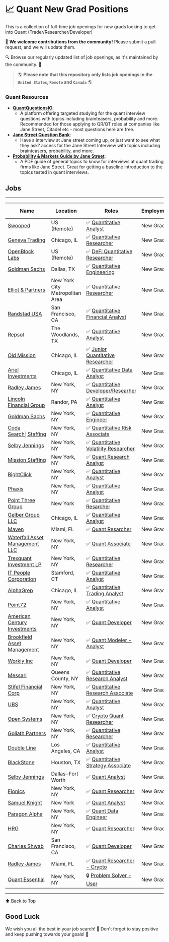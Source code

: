 # 📈 Quant New Grad Positions

This is a collection of full-time job openings for new grads looking to get into Quant (Trader/Researcher/Developer)

🙏 **We welcome contributions from the community!** Please submit a pull request, and we will update them.

🔍 Browse our regularly updated list of job openings, as it's maintained by the community. 🚀

> 🌎 **Please note that this repository only lists job openings in the `United States`, `Remote` and `Canada`** 🌎


### Quant Resources 
- **[QuantQuestionsIO](https://quantquestions.io)**:
  - A platform offering targeted studying for the quant interview questions with topics including brainteasers, probability and more. Recommended for those applying to QR/QT roles at companies like Jane Street, Citadel etc - most questions here are free. 
- **[Jane Street Question Bank](https://quantquestions.io/playlist/jane-street)**:
  - Have a interview at Jane street coming up, or just want to see what they ask? access for the Jane Street Interview with topics including brainteasers, probability, and more. 
- **[Probability & Markets Guide by Jane Street](https://www.janestreet.com/static/pdfs/trading-interview.pdf)**:
  - A PDF guide of general topics to know for interviews at quant trading firms like Jane Street. Great for getting a baseline introduction to the topics tested in quant interviews.


## Jobs
---
| Name              | Location     | Roles                | Employment   | Date Added <br> mm/dd/yyyy |
|------------------ | ------------ | -------------------- | ------------ | --------------------------- | 
| [Swooped](https://app.swooped.co/job-postings/56c45cc6-dcc5-4333-a59a-a4dfc21a75db) | US (Remote) | ✅ [Quantitative Analyst](https://app.swooped.co/job-postings/56c45cc6-dcc5-4333-a59a-a4dfc21a75db) | New Grad | 05/08/2024 |
| [Geneva Trading](https://www.genevatrading.com/careers-open-positions/?gh_jid=4347817007) | Chicago, IL | ✅ [Quantitative Researcher](https://www.genevatrading.com/careers-open-positions/?gh_jid=4347817007) | New Grad | 05/08/2024 |
| [OpenBlock Labs](https://wellfound.com/jobs/2680019-quantitative-researcher) | US (Remote) | ✅ [DeFi Quantitative Researcher](https://wellfound.com/jobs/2680019-quantitative-researcher) | New Grad | 05/08/2024 |
| [Goldman Sachs](https://hdpc.fa.us2.oraclecloud.com/hcmUI/CandidateExperience/en/sites/LateralHiring/job/117140?mode=job) | Dallas, TX | ✅ [Quantitative Engineering](https://hdpc.fa.us2.oraclecloud.com/hcmUI/CandidateExperience/en/sites/LateralHiring/job/117140?mode=job) | New Grad | 05/08/2024 |
| [Elliot & Partners](https://www.linkedin.com/jobs/search/?alertAction=viewjobs&currentJobId=3917571927) | New York City Metropolitan Area | ✅ [Quantitative Researcher](https://www.linkedin.com/jobs/search/?alertAction=viewjobs&currentJobId=3917571927) | New Grad | 05/08/2024 |
| [Randstad USA](https://www.randstadusa.com/jobs/4/1051493/quantitative-financial-analyst_san-francisco/) | San Francisco, CA | ✅ [Quantitative Financial Analyst](https://www.randstadusa.com/jobs/4/1051493/quantitative-financial-analyst_san-francisco/) | New Grad | 05/08/2024 |
| [Repsol](https://repsol.wd3.myworkdayjobs.com/Repsol/login?redirect=%2FRepsol%2Fjob%2FHouston%2FQuantitative-Analyst_72886%2Fapply%3Fsource%3DLinkedIn) | The Woodlands, TX | ✅ [Quantitative Analyst](https://repsol.wd3.myworkdayjobs.com/Repsol/login?redirect=%2FRepsol%2Fjob%2FHouston%2FQuantitative-Analyst_72886%2Fapply%3Fsource%3DLinkedIn) | New Grad | 05/08/2024 |
| [Old Mission](https://www.oldmissioncapital.com/careers/?gh_jid=5802927003) | Chicago, IL | ✅ [Junior Quantitative Researcher](https://www.oldmissioncapital.com/careers/?gh_jid=5802927003) | New Grad | 05/07/2024 |
| [Ariel Investments](https://boards.greenhouse.io/arielinvestments/jobs/5977666003) | Chicago, IL | ✅ [Quantitative Data Analyst](https://boards.greenhouse.io/arielinvestments/jobs/5977666003) | New Grad | 05/07/2024 |
| [Radley James](https://www.linkedin.com/jobs/search/?currentJobId=3919850767) | New York, NY | ✅ [Quantitative Developer/Researher](https://www.linkedin.com/jobs/search/?currentJobId=3919850767) | New Grad | 05/07/2024 |
| [Lincoln Financial Group](https://jobs.lincolnfinancial.com/job/Radnor-Quantitative-Analyst%2C-Fixed-Income-PA/1164945500) | Randor, PA | ✅ [Quantitative Analyst](https://jobs.lincolnfinancial.com/job/Radnor-Quantitative-Analyst%2C-Fixed-Income-PA/1164945500) | New Grad | 05/07/2024 |
| [Goldman Sachs](https://hdpc.fa.us2.oraclecloud.com/hcmUI/CandidateExperience/en/sites/LateralHiring/job/121756) | New York, NY | ✅ [Quantitative Engineer](https://hdpc.fa.us2.oraclecloud.com/hcmUI/CandidateExperience/en/sites/LateralHiring/job/121756) | New Grad | 05/07/2024 |
| [Coda Search│Staffing](https://www.linkedin.com/jobs/search/?currentJobId=3918455267) | New York, NY | ✅ [Quantitative Risk Associate](https://www.linkedin.com/jobs/search/?currentJobId=3918455267) | New Grad | 05/06/2024 |
| [Selby Jennings](https://www.linkedin.com/jobs/search/?currentJobId=3915784180) | New York, NY | ✅ [Quantitative Volatility Researcher](https://www.linkedin.com/jobs/search/?currentJobId=3915784180) | New Grad | 05/06/2024 |
| [Mission Staffing](https://www.missionstaffing.com/jobs/equity-quant-research-analyst/) | New York, NY | ✅ [Quant Research Analyst](https://www.missionstaffing.com/jobs/equity-quant-research-analyst/) | New Grad | 05/06/2024 |
| [RightClick](https://www.linkedin.com/jobs/search/?currentJobId=3914057119) | New York, NY | ✅ [Quantitative Analyst](https://www.linkedin.com/jobs/search/?currentJobId=3914057119) | New Grad | 05/04/2024 |
| [Phaxis](https://www2.jobdiva.com/portal/?a=3pjdnwhnx9emmbtbtquolxbs33ip2s01d6nqd9eb3gi1xzyi269zjsp3ytg0yme1&jobid=20790902#/jobs/20790902) | New York, NY | ✅ [Quantitative Analyst](https://www2.jobdiva.com/portal/?a=3pjdnwhnx9emmbtbtquolxbs33ip2s01d6nqd9eb3gi1xzyi269zjsp3ytg0yme1&jobid=20790902#/jobs/20790902) | New Grad | 05/04/2024 |
| [Point Three Group](https://www.pointthree.co/quantitative-researcher-equities/) | New York | ✅ [Quantitative Resarcher](https://www.pointthree.co/quantitative-researcher-equities/) | New Grad | 05/04/2024 |
| [Gelber Group LLC](https://boards.greenhouse.io/gelbergroup/jobs/4312487006?gh_src=c791d8366us) | Chicago, IL | ✅ [Quantitative Analyst](https://boards.greenhouse.io/gelbergroup/jobs/4312487006?gh_src=c791d8366us) | New Grad | 05/04/2024 |
| [Maven](https://www.linkedin.com/jobs/search/?currentJobId=3916542295) | Miami, FL | ✅ [Quant Resarcher](https://www.linkedin.com/jobs/search/?currentJobId=3916542295) | New Grad | 05/03/2024 |
| [Waterfall Asset Management LLC](https://globalus232.dayforcehcm.com/CandidatePortal/en-US/waterfall/Posting/View/84) | New York, NY | ✅ [Quant Associate](https://globalus232.dayforcehcm.com/CandidatePortal/en-US/waterfall/Posting/View/84) | New Grad | 05/03/2024 |
| [Trexquant Investment LP](https://www.adzuna.com/details/4562319437?v=856CF11DDE41EAB292B364FAD26DBEB0A731D3FF&r=16427487&ccd=5342bcd3333b4719da0555f756aa256f&frd=abd31b5b48c583ecf5df02b91fe05634) | New York, NY | ✅ [Quantitative Researcher](https://www.adzuna.com/details/4562319437?v=856CF11DDE41EAB292B364FAD26DBEB0A731D3FF&r=16427487&ccd=5342bcd3333b4719da0555f756aa256f&frd=abd31b5b48c583ecf5df02b91fe05634) | New Grad | 05/03/2024 |
| [IT People Corporation](https://www1.jobdiva.com/portal/?a=eujdnwbvnjm8et7unzpqdihmrk0klr06f5lw67kp8aw5zm5onee9jub5l8crjah6&jobid=27052347#/jobs/27052347) | Stamford, CT | ✅ [Quantitative Analyst](https://www1.jobdiva.com/portal/?a=eujdnwbvnjm8et7unzpqdihmrk0klr06f5lw67kp8aw5zm5onee9jub5l8crjah6&jobid=27052347#/jobs/27052347) | New Grad | 05/03/2024 |
| [AlphaGrep](https://boards.greenhouse.io/alphagrepsecurities/jobs/7431976002) | Chicago, IL  | ✅ [Quantitative Trading Analyst](https://boards.greenhouse.io/alphagrepsecurities/jobs/7431976002) | New Grad | 05/02/2024 |
| [Point72](https://careers.point72.com/CSJobDetail?jobName=quantitative-analyst&jobCode=CSS-0012302) | New York, NY | ✅ [Quantitative Analyst](https://careers.point72.com/CSJobDetail?jobName=quantitative-analyst&jobCode=CSS-0012302) | New Grad | 05/02/2024 |
| [American Century Investments](https://americancentury.wd5.myworkdayjobs.com/AmericanCenturyInvestments/job/New-York-New-York/Quantitative-Analyst_R0004810) | New York, NY | ✅ [Quant Developer](https://americancentury.wd5.myworkdayjobs.com/AmericanCenturyInvestments/job/New-York-New-York/Quantitative-Analyst_R0004810) | New Grad | 05/02/2024 |
| [Brookfield Asset Management](https://brookfield.wd5.myworkdayjobs.com/brookfield/job/New-York-New-York/Quant-Modeler---Analyst-Associate_R2036266) | New York, NY | ✅ [Quant Modeler - Analyst](https://brookfield.wd5.myworkdayjobs.com/brookfield/job/New-York-New-York/Quant-Modeler---Analyst-Associate_R2036266) | New Grad | 05/02/2024 |
| [Workiy Inc](https://workiy.zohorecruit.com/recruit/ViewJob.na?digest=Jp6.y8Tm4LbXlkuU70GSWTyI2kdJPKYRaWTnx3AFR.c-&embedsource=LinkedIn%2BLimited%2BListings) | New York, NY | ✅ [Quant Developer](https://workiy.zohorecruit.com/recruit/ViewJob.na?digest=Jp6.y8Tm4LbXlkuU70GSWTyI2kdJPKYRaWTnx3AFR.c-&embedsource=LinkedIn%2BLimited%2BListings) | New Grad | 04/27/2024 |
| [Messari](https://boards.greenhouse.io/messari/jobs/4412840005?gh_src=9ebabf7b5us) | Queens County, NY | ✅ [Quantitative Research Analyst](https://boards.greenhouse.io/messari/jobs/4412840005?gh_src=9ebabf7b5us) | New Grad | 04/26/2024 |
| [Stifel Financial Corp](https://recruiting2.ultipro.com/STI1000/JobBoard/7131f55d-3a00-3cd5-f318-20630d8f7bee/OpportunityDetail?opportunityId=71c3768e-83c8-4be5-856d-4d450eabd6b0) | New York, NY | ✅ [Quantitative Research Associate](https://recruiting2.ultipro.com/STI1000/JobBoard/7131f55d-3a00-3cd5-f318-20630d8f7bee/OpportunityDetail?opportunityId=71c3768e-83c8-4be5-856d-4d450eabd6b0) | New Grad | 04/26/2024 |
| [UBS](https://jobs.ubs.com/TGnewUI/Search/home/HomeWithPreLoad?jobid=300482&codes=ILINKEDIN&siteid=5012&partnerid=25008&PageType=JobDetails) | New York, NY | ✅ [Quantitative Analyst](https://jobs.ubs.com/TGnewUI/Search/home/HomeWithPreLoad?jobid=300482&codes=ILINKEDIN&siteid=5012&partnerid=25008&PageType=JobDetails) | New Grad | 04/26/2024 |
| [Open Systems](https://www.linkedin.com/jobs/search/?currentJobId=3908632038) | New York, NY | ✅ [Crypto Quant Researcher](https://www.linkedin.com/jobs/search/?currentJobId=3908632038) | New Grad | 04/25/2024 |
| [Goliath Partners](https://www.linkedin.com/jobs/search/?currentJobId=3908627623) | New York, NY | ✅ [Quantitative Researcher](https://www.linkedin.com/jobs/search/?currentJobId=3908627623) | New Grad | 04/25/2024 |
| [Double Line](https://paycomonline.net/v4/ats/web.php/jobs/ViewJobDetails?job=173785&clientkey=38CBF00EC5A30DD0F5859FC6251BFD31) | Los Angeles, CA | ✅ [Quantitative Analyst](https://paycomonline.net/v4/ats/web.php/jobs/ViewJobDetails?job=173785&clientkey=38CBF00EC5A30DD0F5859FC6251BFD31) | New Grad | 04/24/2024 |
| [BlackStone](https://blackstone.wd1.myworkdayjobs.com/Blackstone_Careers/job/New-York/BAAM--Quantitative-Strategy--Associate_30551) | Houston, TX | ✅ [Quantitative Strategy Associate](https://blackstone.wd1.myworkdayjobs.com/Blackstone_Careers/job/New-York/BAAM--Quantitative-Strategy--Associate_30551) | New Grad | 04/24/2024 |
| [Selby Jennings](https://www.linkedin.com/jobs/search/?currentJobId=3907893837) | Dallas-Fort Worth | ✅ [Quant Analyst](https://www.linkedin.com/jobs/search/?currentJobId=3907893837) | New Grad | 04/23/2024 |
| [Fionics](https://recruiterflow.com/fionics/jobs/12) | New York, NY | ✅ [Quant Researcher](https://recruiterflow.com/fionics/jobs/12) | New Grad | 04/23/2024 |
| [Samuel Knight](https://www.linkedin.com/jobs/search/?currentJobId=3903687752) | New York | ✅ [Quant Analyst](https://www.linkedin.com/jobs/search/?currentJobId=3903687752) | New Grad | 04/22/2024 |
| [Paragon Alpha](https://www.linkedin.com/jobs/search/?currentJobId=3893974663) | New York, NY | ✅ [Quant Data Engineer](https://www.linkedin.com/jobs/search/?currentJobId=3893974663) | New Grad | 04/22/2024 |
| [HRG](https://www.get.it/job/fixed-income-quantitative-researcher-in-new-york-ny-at-the-hagan-ricci-group-510311411126108634) | New York, NY | ✅ [Quant Researcher](https://www.get.it/job/fixed-income-quantitative-researcher-in-new-york-ny-at-the-hagan-ricci-group-510311411126108634) | New Grad | 04/22/2024 |
| [Charles Shwab](https://www.schwabjobs.com//job/-/-/33727/64031568160) | San Francisco, CA | ✅ [Quant Developer](https://www.schwabjobs.com//job/-/-/33727/64031568160) | New Grad | 04/20/2024 |
| [Radley James](https://www.linkedin.com/jobs/view/3901035826) | Miami, FL | ✅ [Quant Researcher - Crypto](https://www.linkedin.com/jobs/view/3901035826) | New Grad | 04/15/2024 |
| [Quant Essential](http://www.quantessential.io) | New York, NY | 🔒 [Problem Solver - User](http://www.quantessential.io) | New Grad | 04/01/2024 |
---

[⬆️ Back to Top](#jobs)

## Good Luck

We wish you all the best in your job search! 🌟
Don't forget to stay positive and keep pushing towards your goals! 💪